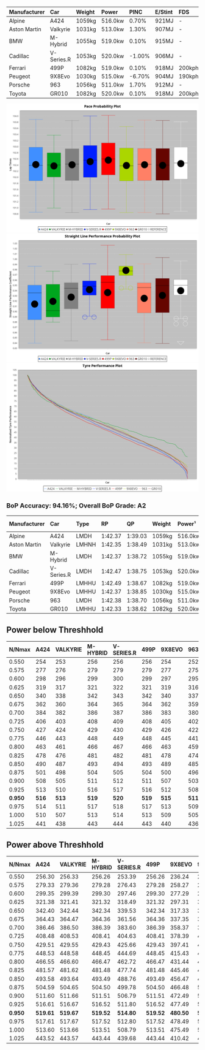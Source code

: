 | Manufacturer | Car        | Weight | Power   | PINC   | E/Stint | FDS     |
|:-|:-|:-|:-|:-|:-|:-|
| Alpine       | A424       | 1059kg | 516.0kw | 0.70%  | 921MJ   |    -    |
| Aston Martin | Valkyrie   | 1031kg | 513.0kw | 1.30%  | 907MJ   |    -    |
| BMW          | M-Hybrid   | 1055kg | 519.0kw | 0.10%  | 915MJ   |    -    |
| Cadillac     | V-Series.R | 1053kg | 520.0kw | -1.00% | 906MJ   |    -    |
| Ferrari      | 499P       | 1082kg | 519.0kw | 0.10%  | 918MJ   | 200kph  |
| Peugeot      | 9X8Evo     | 1030kg | 515.0kw | -6.70% | 904MJ   | 190kph  |
| Porsche      | 963        | 1056kg | 511.0kw | 1.70%  | 912MJ   |    -    |
| Toyota       | GR010      | 1082kg | 520.0kw | 0.10%  | 918MJ   | 200kph  |

![PACECHART](./IMG/ACOMETHOD.png)
![STRAIGHTLINEPERFORMANCECHART](./IMG/ACOMETHOD_sp.png)
![TYREPERFORMANCECHART](./IMG/ACOMETHOD_tw.png)

### BoP Accuracy: 94.16%; Overall BoP Grade: A2
| Manufacturer | Car        | Type  | RP      | QP      | Weight | Power¹  | Threshhold | PINC   | Power²   | E/Stint | AVG Vmax  | FDS     | RDLC | L/Stint | BOP-Grade | Model Accuracy | Model Points | Match%  | SimDiff |
|:-|:-|:-|:-|:-|:-|:-|:-|:-|:-|:-|:-|:-|:-|:-|:-|:-|:-|:-|:-|
| Alpine       | A424       | LMDH  | 1:42.37 | 1:39.03 | 1059kg | 516.0kw | 210.0kph   | 0.70%  | 519.60kw |  921MJ  | 304.42kph |    -    | 1.02 | 33      | ~A1       | 98.45%         | 2220         | 98.81%  | -0.10   |
| Aston Martin | Valkyrie   | LMHNH | 1:42.35 | 1:38.49 | 1031kg | 513.0kw | 210.0kph   | 1.30%  | 519.70kw |  907MJ  | 306.69kph |    -    | 1.04 | 33      | +C2       | 100.00%        | 466          | 72.98%  | -0.11   |
| BMW          | M-Hybrid   | LMDH  | 1:42.37 | 1:38.72 | 1055kg | 519.0kw | 210.0kph   | 0.10%  | 519.50kw |  915MJ  | 306.90kph |    -    | 1.02 | 33      | ~A1       | 100.00%        | 3339         | 100.00% | -0.19   |
| Cadillac     | V-Series.R | LMDH  | 1:42.47 | 1:38.75 | 1053kg | 520.0kw | 210.0kph   | -1.00% | 514.80kw |  906MJ  | 307.97kph |    -    | 1.02 | 33      | +A2       | 99.03%         | 6041         | 94.86%  | +0.24   |
| Ferrari      | 499P       | LMHHU | 1:42.49 | 1:38.67 | 1082kg | 519.0kw | 210.0kph   | 0.10%  | 519.50kw |  918MJ  | 306.93kph | 200kph  | 1.02 | 33      | ~A1       | 99.97%         | 7286         | 100.00% | +0.10   |
| Peugeot      | 9X8Evo     | LMHHU | 1:42.37 | 1:38.85 | 1030kg | 515.0kw | 210.0kph   | -6.70% | 480.50kw |  904MJ  | 312.67kph | 190kph  | 1.03 | 33      | +B1       | 100.00%        | 1890         | 87.13%  | +0.36   |
| Porsche      | 963        | LMDH  | 1:42.38 | 1:38.70 | 1056kg | 511.0kw | 210.0kph   | 1.70%  | 519.70kw |  912MJ  | 306.26kph |    -    | 1.02 | 33      | ~A1       | 99.89%         | 15174        | 100.00% | -0.25   |
| Toyota       | GR010      | LMHHU | 1:42.33 | 1:38.62 | 1082kg | 520.0kw | 210.0kph   | 0.10%  | 520.50kw |  918MJ  | 306.15kph | 200kph  | 1.02 | 33      | ~A1       | 99.82%         | 5457         | 99.50%  | -0.05   |

## Power below Threshhold
| N/Nmax    | A424    | VALKYRIE | M-HYBRID | V-SERIES.R | 499P    | 9X8EVO  | 963     | GR010   |
|:-|:-|:-|:-|:-|:-|:-|:-|:-|
|  0.550    |  254    |  253     |  256     |  256       |  256    |  254    |  252    |  256    |
|  0.575    |  277    |  276     |  279     |  279       |  279    |  277    |  275    |  279    |
|  0.600    |  298    |  296     |  299     |  300       |  299    |  297    |  295    |  300    |
|  0.625    |  319    |  317     |  321     |  322       |  321    |  319    |  316    |  322    |
|  0.650    |  340    |  338     |  342     |  343       |  342    |  340    |  337    |  343    |
|  0.675    |  362    |  360     |  364     |  365       |  364    |  362    |  359    |  365    |
|  0.700    |  384    |  382     |  386     |  387       |  386    |  383    |  380    |  387    |
|  0.725    |  406    |  403     |  408     |  409       |  408    |  405    |  402    |  409    |
|  0.750    |  427    |  424     |  429     |  430       |  429    |  426    |  422    |  430    |
|  0.775    |  446    |  443     |  448     |  449       |  448    |  445    |  441    |  449    |
|  0.800    |  463    |  461     |  466     |  467       |  466    |  463    |  459    |  467    |
|  0.825    |  478    |  476     |  481     |  482       |  481    |  478    |  474    |  482    |
|  0.850    |  490    |  487     |  493     |  494       |  493    |  489    |  485    |  494    |
|  0.875    |  501    |  498     |  504     |  505       |  504    |  500    |  496    |  505    |
|  0.900    |  508    |  505     |  511     |  512       |  511    |  507    |  503    |  512    |
|  0.925    |  513    |  510     |  516     |  517       |  516    |  512    |  508    |  517    |
| **0.950** | **516** | **513**  | **519**  | **520**    | **519** | **515** | **511** | **520** |
|  0.975    |  514    |  511     |  517     |  518       |  517    |  513    |  509    |  518    |
|  1.000    |  510    |  507     |  513     |  514       |  513    |  509    |  505    |  514    |
|  1.025    |  441    |  438     |  443     |  444       |  443    |  440    |  436    |  444    |

## Power above Threshhold
| N/Nmax    | A424       | VALKYRIE   | M-HYBRID   | V-SERIES.R | 499P       | 9X8EVO     | 963        | GR010      |
|:-|:-|:-|:-|:-|:-|:-|:-|:-|
|  0.550    |  256.30    |  256.33    |  256.26    |  253.39    |  256.26    |  236.24    |  256.34    |  256.26    |
|  0.575    |  279.33    |  279.36    |  279.28    |  276.43    |  279.28    |  258.27    |  279.37    |  279.28    |
|  0.600    |  299.35    |  299.39    |  299.30    |  297.46    |  299.30    |  277.29    |  299.40    |  300.30    |
|  0.625    |  321.38    |  321.41    |  321.32    |  318.49    |  321.32    |  297.31    |  321.42    |  322.32    |
|  0.650    |  342.40    |  342.44    |  342.34    |  339.53    |  342.34    |  317.33    |  342.45    |  343.34    |
|  0.675    |  364.43    |  364.47    |  364.36    |  361.56    |  364.36    |  337.35    |  364.48    |  365.36    |
|  0.700    |  386.46    |  386.50    |  386.39    |  383.60    |  386.39    |  358.37    |  386.51    |  387.39    |
|  0.725    |  408.48    |  408.53    |  408.41    |  404.63    |  408.41    |  378.39    |  408.54    |  409.41    |
|  0.750    |  429.51    |  429.55    |  429.43    |  425.66    |  429.43    |  397.41    |  429.57    |  430.43    |
|  0.775    |  448.53    |  448.58    |  448.45    |  444.69    |  448.45    |  415.43    |  448.59    |  449.45    |
|  0.800    |  466.55    |  466.60    |  466.47    |  462.72    |  466.47    |  431.44    |  466.62    |  467.47    |
|  0.825    |  481.57    |  481.62    |  481.48    |  477.74    |  481.48    |  445.46    |  481.64    |  482.48    |
|  0.850    |  493.58    |  493.64    |  493.49    |  488.76    |  493.49    |  456.47    |  493.65    |  494.49    |
|  0.875    |  504.59    |  504.65    |  504.50    |  499.78    |  504.50    |  466.48    |  504.67    |  505.50    |
|  0.900    |  511.60    |  511.66    |  511.51    |  506.79    |  511.51    |  472.49    |  511.68    |  512.51    |
|  0.925    |  516.61    |  516.67    |  516.52    |  511.80    |  516.52    |  477.49    |  516.68    |  517.52    |
| **0.950** | **519.61** | **519.67** | **519.52** | **514.80** | **519.52** | **480.50** | **519.69** | **520.52** |
|  0.975    |  517.61    |  517.67    |  517.52    |  512.80    |  517.52    |  478.49    |  517.68    |  518.52    |
|  1.000    |  513.60    |  513.66    |  513.51    |  508.79    |  513.51    |  475.49    |  513.68    |  514.51    |
|  1.025    |  443.52    |  443.57    |  443.44    |  439.68    |  443.44    |  410.42    |  443.59    |  444.44    |
